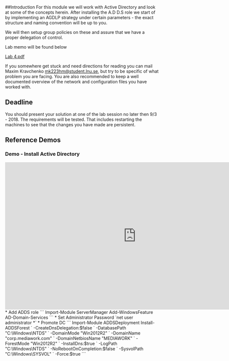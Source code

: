 ##Introduction
For this module we will work with Active Directory and look at some of the concepts herein. After installing the A.D D.S role we start of by implementing an AGDLP strategy under certain parameters - the exact structure and naming convention will be up to you.

We will then setup group policies on these and assure that we have a proper delegation of control.

Lab memo will be found below

[Lab 4.pdf](https://github.com/1DV020/labs/raw/master/Lab%204/Lab_4.pdf)

If you somewhere get stuck and need directions for reading you can mail Maxim Kravchenko <mk223hm@student.lnu.se>, but try to be specific of what problem you are facing. You are also recommended to keep a well documented overview of the network and configuration files you have worked with.

## Deadline

You should present your solution at one of the lab session no later then 9/3 - 2018. The requirements will be tested. That includes restarting the machines to see that the changes you have made are persistent.


## Reference Demos
### Demo -  Install Active Directory
<iframe width="853" height="480" src="https://www.youtube.com/embed/klp6rsdwNLA?rel=0" frameborder="0" allowfullscreen></iframe>
* Add ADDS role
  ```
  Import-Module ServerManager
  Add-WindowsFeature AD-Domain-Services
  ```
* Set Administrator Password `net user administrator *`
* Promote DC
  ```
  Import-Module ADDSDeployment
  Install-ADDSForest `
  -CreateDnsDelegation:$false `
  -DatabasePath "C:\Windows\NTDS" `
  -DomainMode "Win2012R2" `
  -DomainName "corp.mediawork.com" `
  -DomainNetbiosName "MEDIAWORK" `
  -ForestMode "Win2012R2" `
  -InstallDns:$true `
  -LogPath "C:\Windows\NTDS" `
  -NoRebootOnCompletion:$false `
  -SysvolPath "C:\Windows\SYSVOL" `
  -Force:$true
  ```
